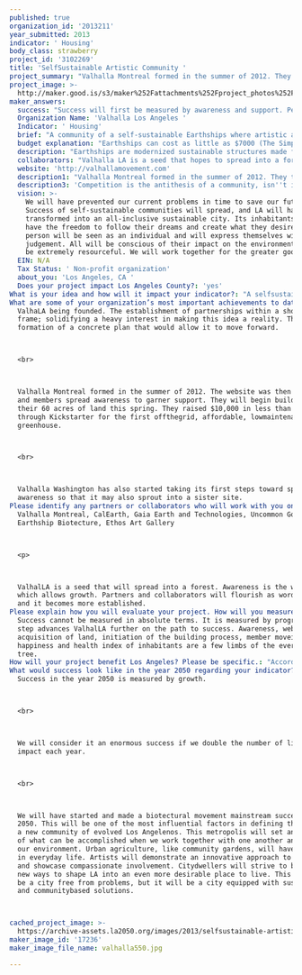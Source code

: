 ```yaml
---
published: true
organization_id: '2013211'
year_submitted: 2013
indicator: ' Housing'
body_class: strawberry
project_id: '3102269'
title: 'SelfSustainable Artistic Community '
project_summary: "Valhalla Montreal formed in the summer of 2012. They then launched the website and spread the word to garner support. They have 60 acres of land and will begin building this spring. They have raised almost $8,000 of $10,000 in 4 days through Kickstarter for the first 100% off-the-grid, affordable, low-maintanence greenhouse. \r\nValhalla Washington has also started taking its first steps toward spreading awareness so that it may also sprout into a sister site. "
project_image: >-
  http://maker.good.is/s3/maker%252Fattachments%252Fproject_photos%252Fimages%252F17236%252Fdisplay%252Fvalhalla550.jpg=c570x385
maker_answers:
  success: "Success will first be measured by awareness and support. People need to be inspired and willing to group together to create a self-sustainable community. The determination of its individuals mixed with the varying degrees of talent, ideas, and skills are what will cause Valhalla LA to truly take off. The next step is to put the idea in motion. This will happen quickly as word of the idea spreads. \r\nAfter Valhalla LA is created, success will be measured by the happiness and health index of its people. The ultimate goal is to make self-sustainable communities mainstream. \r\n"
  Organization Name: 'Valhalla Los Angeles '
  Indicator: ' Housing'
  brief: "A community of a self-sustainable Earthships where artistic and innovative youths, (though not solely limited to this demographic), may pursue their dreams. This would serve as a sister community to Valhalla Montreal.\r\n\r\nWe do not have the opportunity to act on our dreams at an early age. This freedom requires money. We become trapped. Youth is wasted in a materialistic and capitalistic world as we vie to become financially secure enough to pursue our passions. We get caught in the pursuit of material fulfillment. We become jaded. We lose sight of our true selves. Few die happy or fulfilled. Our dreams are stunted. Our energy is wasted in support of a business model that provides little for humanity's greater good.\r\nWe have no option than to partake in the rat race. Unless we are blessed by being born into the correct family or experiencing a wild stroke of luck, we cannot survive and succeed in the physical manifestation of our innermost artistic desires. We have little time to spend on the person that truly matters: ourselves.\r\nSelf-sustainable communities have the potential to revolutionize not just Los Angeles... but the world. They require a pioneer investment, but from that point forward sustain themselves by the upkeep of their inhabitants. After all is established and runs smoothly, money may cease as a necessity.\r\nEach day would be devoted toward inner growth and creating whichever art form we wished to pursue. There would be free exchange of materials. \LIf inhabitants lived in complete harmony and felt positive energy toward their beautiful community, any negative tension or struggle for power would be eliminated.\r\nA screening process would be implemented until proven unnecessary. This society can only flourish with positive people who demonstrate true compassion. These people would channel their energy into its love, abundance, growth, and advancement. There are many negative beings who do not well-wish the world at present. If they were to became members early-on, their thoughts and vibrations could cause the community to fail. This is why Valhalla Montreal has an application process that includes multiple interviews and tasks to test the talent of potential members. \r\nStructure and stagnancy would entail a few hours daily devoted to community upkeep. Upkeep would be crafted in a fun, engaging manner. This would be views as acts of loving kindness that respect and nurture the environment that offers them its support, (cleaning, building, harvesting food, etc).\r\nA mandatory hour of daily meditation would be tailored as the individual sees fit. This would provide internal growth, healing, and evolution of well-being.\r\nIt would be highly recommended that an hour be devoted to daily exercise. The body is a temple. It is the only thing we truly own. Exercise stimulates endorphins. Endorphins make us feel better and provide us with more energy. Innovative and fun exercise classes would be offered.\r\nVarious offbeat and \"un-mainstream\" or uncommon classes and discussions about any and all interests would be offered.\r\nDifferent divisions would include: art, song, dance, poetry, sculpture, innovation, holistic healing, culinary, gardening, etc. Collaboration between divisions would be highly recommended.\r\nMajor goals are to make everything as creative, innovative, thought-provoking, positive, and unique as possible. This would require members to think beyond, break boundaries, and firmly believe that anything is possible.\r\nCommunity participants would be surrounded by nurturing and open-minded people who do not pass judgement. It is hypothesized that, under such circumstances, members would feel such bliss that word of this lifestyle would spread. Others would open their minds, challenge their beliefs, and consider a new perspective toward community and reason for existence.\r\nUnlike other ‘hippie communities’, we are not shutting ourselves off from the world. We are doing everything possible to make this lifestyle universally appealing. We will be as loud as possible so that we’re either loved or hated, but never unheard of.\r\nThe art, ideas, and inventions that could come to fruition from such surroundings would be of high commodity in the marketplace, should a system centered on monetary value continue to exist. \r\nIt is time to try something new. The old methods have been tried and are not true. Once this idea is tested, there is no doubt of its success. Yes, it is an idea vastly different from that which we are accustomed; a functioning base for all ideas that have changed the world."
  budget explanation: "Earthships can cost as little as $7000 (The Simple Survival model), and  the most glamorous models cost $70,000+. \r\nValhalla Montreal is currently raising $10,000 on Kickstarter to fund the first off-the-grid, affordable, low-maintenance greenhouse: http://kck.st/ZbtMAM\r\nThey have found other funding through local businesses who have donated thousands of dollars worth of lumber, labor, plants, trees, and soil. \r\nA married couple in Toronto was able to build a 3-story Earthship by themselves in 3 months, simply by looking at blueprints. They had never built anything before. They did not use costly equipment or hire help; however, this, of course, would make the process go by much faster. \r\nTheir informational video is found on Vimeo, so it was not able to be embedded below: http://vimeo.com/59871964"
  description: "Earthships are modernized sustainable structures made from recyclable materials. They are 100% off-the-grid. They heat and cool themselves. They provide their own energy, food, and water. Bills, utilities, and grocery bills then become extinct. This allows members complete freedom. \r\nEach Earthship hosts 1-2 greenhouses with the ability to produce crops year-round. Water is recycled through a rain-harvesting system and is used for showers, toilet-water, and plants. It can even work in an LA climate with minimal rain!\r\nTires filled with dirt comprise an Earthship. They absorb and store solar heat, so temperatures within homes register around 70 degrees in any weather condition. There are an overabundance of discarded tires; supply would not be a problem. Walls are made of a mixture of concrete + plastic and glass bottles. Solar panels provide the home with energy. \r\nThis project addresses each indicator. It would benefit Los Angeles in all aspects. \r\nIt would: improve the environment by eliminating fossil fuels and other hazardous chemicals that damage our health, create cheap housing, provide organic food, allow inhabitants complete freedom to create a new culture in a social community that encourages collaboration and artistic expression, and would allow us to experience a well-rounded education tailored to our interests. We would also learn how to build homes and support ourselves by being resourceful and respecting our environment, instead of destroying it for profitable gain. We would have more time. We would use this time to be healthy, to learn, to work together, and to produce things that could cause the world to truly progress. "
  collaborators: "Valhalla LA is a seed that hopes to spread into a forest.\r\nApart from Valhalla Montreal, this project does not currently have any local partners or collaborators... though a meetup was created earlier this week!\r\nHowever, it has also not had enough time to build its resources. Once awareness is spread, this will change. Valhalla Montreal was formed last summer and already has plans to begin building this spring.\r\nThere are many groups in Los Angeles that work on and support the varying aspects necessary for Valhalla LA to thrive. LA2050 is the best opportunity to allow these moving parts to come together to advance the common goal of community and change."
  website: 'http://valhallamovement.com'
  description1: "Valhalla Montreal formed in the summer of 2012. They then launched the website and spread the word to garner support. They have 60 acres of land and will begin building this spring. They have raised almost $8,000 of $10,000 in 4 days through Kickstarter for the first 100% off-the-grid, affordable, low-maintanence greenhouse. \r\nValhalla Washington has also started taking its first steps toward spreading awareness so that it may also sprout into a sister site. "
  description3: 'Competition is the antithesis of a community, isn''t it? '
  vision: >-
    We will have prevented our current problems in time to save our future.
    Success of self-sustainable communities will spread, and LA will have
    transformed into an all-inclusive sustainable city. Its inhabitants will
    have the freedom to follow their dreams and create what they desire. Each
    person will be seen as an individual and will express themselves without
    judgement. All will be conscious of their impact on the environment and will
    be extremely resourceful. We will work together for the greater good. 
  EIN: N/A
  Tax Status: ' Non-profit organization'
  about_you: 'Los Angeles, CA '
  Does your project impact Los Angeles County?: 'yes'
What is your idea and how will it impact your indicator?: "A selfsustainable habitat for and run by young artists. Inhabitants live in an Earthship/Superadobe hybrid. Both the Earthship and Superadobe structure are 100% offthegrid. Its design allows it to produce its own food, renewable energy, and water. It heats and cools itself. Bills become extinct. Participants gain complete freedom from the stressors of modern society. Artistic passions are pursued without dependence on a capitalistic structure. Members may act on their dreams at a much younger age than is custom. This serves as a sister community to Valhalla Montreal, which was pioneered last spring.\n\n\n<p>\n\n\nThe pillar of ValhalLA's success is hinged upon community. Collaboration is highly encouraged. Individuals possess positivity and an openmind. They demonstrate true compassion and commit to live in harmony. Their energy is channeled into their environment's love, abundance, growth, and advancement. They support one another in the creation of progressive and innovative work. An application process is necessaryValhalla Montreal has implemented multiple interviews and tasks to test the talent of potential members.\n\n\n<p>\n\n\nMembers use their sustainable safehaven to encourage victims of abuse or troubled backgrounds along the correct path. They provide a program that accepts these individuals and allows them to acquire sustainable skills. Knowledge of healthy nutrition, critical thinking, earth building, and permaculture principles are gained through assistance growing food on the base property and empty city lots. This education helps prepare them to enter the workforce and enforces positive social connectivity. Â\_\n\n\n<p>\n\n\nIt is time to challenge that which we've been accustomed. This community serves as an ulterior model. It unites and strengthens each indicator to provide a harmonious option for the future of LA."
What are some of your organization’s most important achievements to date?: >-
  ValhaLA being founded. The establishment of partnerships within a short time
  frame; solidifying a heavy interest in making this idea a reality. The
  formation of a concrete plan that would allow it to move forward.



  <br>



  Valhalla Montreal formed in the summer of 2012. The website was then launched
  and members spread awareness to garner support. They will begin building on
  their 60 acres of land this spring. They raised $10,000 in less than a week
  through Kickstarter for the first offthegrid, affordable, lowmaintenance
  greenhouse.



  <br>



  Valhalla Washington has also started taking its first steps toward spreading
  awareness so that it may also sprout into a sister site.
Please identify any partners or collaborators who will work with you on this project.: >-
  Valhalla Montreal, CalEarth, Gaia Earth and Technologies, Uncommon Good,
  Earthship Biotecture, Ethos Art Gallery



  <p>



  ValhalLA is a seed that will spread into a forest. Awareness is the water
  which allows growth. Partners and collaborators will flourish as word spreads
  and it becomes more established.
Please explain how you will evaluate your project. How will you measure success?: >-
  Success cannot be measured in absolute terms. It is measured by progress. Each
  step advances ValhalLA further on the path to success. Awareness, website,
  acquisition of land, initiation of the building process, member movein,
  happiness and health index of inhabitants are a few limbs of the everevolving
  tree.
How will your project benefit Los Angeles? Please be specific.: "According to the LA 2050 report, workers aged 25 and below have the highest unemployment rate of any labor force group. The experience of unemployment is one of the strongest negative impacts on subjective wellbeing. Once unemployed or working an entrylevel position, it is a struggle to afford housing in a healthy environment. Health is compromised as affordable homes are only available in neighborhoods with heavily polluted air that may cause cancer. Time is spent working to afford the cost of living. More than half spend 30% or more to afford housing. They become disconnected from the community. The fundamental nature of human social bonds is a crucial determinant of wellbeing. Neighborhoods with perceived social disorder and a lack of collective efficacy are more associated with crime related outcomes. Â\_\n\n\nIndividuals become polarized and trapped in this cycle. They gather to live in an area but are disjointed from one another. They lack the education and skills to create a positive change for themselves.\n\n\n<br>\n\n\nValhalLA benefits Los Angeles by creating a different cycle.\n\n\n<br>\n\n\nHouses are affordable. Earthships and Superadobe are created from recyclable materials. They have been tested, proven, and permitted in LA county. While both Earthship and Superadobe designs are revolutionary, they have not yet been integrated. This insemination promotes the recurring theme of innovation and collaboration. It involves experts in both fields and offers a long term solution to the increasing need for housing. Low material and operational costs allow homes to start at $7,000.\n\n\n<br>\n\n\nThe habitat utilizes permaculture principles. Its structure has zero carbon footprint qualities and zero emission. This has immediate and large scale effects on environmental quality.\n\n\n<br>\n\n\nPeople are healthier with an improved environment and organic, locally grown food.\n\n\n<br>\n\n\nAccording to LA 2050, the current cost of living and unemployment rate place the future vitality of arts and culture at risk. Public arts expenditures are below the national average. There is a lack of artsnurturing policy. ValhalLA members work together to give back to the city. They produce progressive art and maintain a beautiful environment. This heightens social connectivity, which, in turn, promotes public safety. Those who feel they can work with friends, family, and neighbors to bring about positive, collective change are more likely to report feeling safer.\n\n\n<br>\n\n\nValhalLA educates others with knowledge that prepares them to change their own direct community. Others learn selfsustainable skills that enable them to seek and find employment in an emerging market with increasing demand for sustainable, low cost small business and residential buildings.\n\n\n<br>\n\n\nValhalLA introduces an innovative concept; the functioning base for all ideas that have changed the world."
What would success look like in the year 2050 regarding your indicator?: >+
  Success in the year 2050 is measured by growth.



  <br>



  We will consider it an enormous success if we double the number of lives we
  impact each year.



  <br>



  We will have started and made a biotectural movement mainstream success by
  2050. This will be one of the most influential factors in defining the face of
  a new community of evolved Los Angelenos. This metropolis will set an example
  of what can be accomplished when we work together with one another and with
  our environment. Urban agriculture, like community gardens, will have a place
  in everyday life. Artists will demonstrate an innovative approach to education
  and showcase compassionate involvement. Citydwellers will strive to brainstorm
  new ways to shape LA into an even more desirable place to live. This will not
  be a city free from problems, but it will be a city equipped with sustainable
  and communitybased solutions.



cached_project_image: >-
  https://archive-assets.la2050.org/images/2013/selfsustainable-artistic-community/maker.good.is/s3/maker%252Fattachments%252Fproject_photos%252Fimages%252F17236%252Fdisplay%252Fvalhalla550.jpg=c570x385.jpg
maker_image_id: '17236'
maker_image_file_name: valhalla550.jpg

---
```

